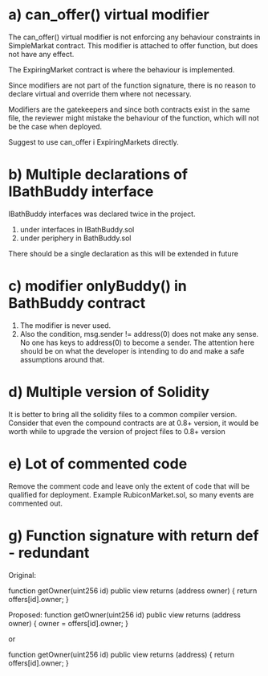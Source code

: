 a) can_offer() virtual modifier
===============================

The can_offer() virtual modifier is not enforcing any behaviour constraints in SimpleMarkat contract. This modifier is attached to offer function, but does not have any effect.

The ExpiringMarket contract is where the behaviour is implemented. 

Since modifiers are not part of the function signature, there is no reason to declare virtual and override them where not necessary. 

Modifiers are the gatekeepers and since both contracts exist in the same file, the reviewer might mistake the behaviour of the function, which will not be the case when deployed.

Suggest to use can_offer i ExpiringMarkets directly.  

b) Multiple declarations of IBathBuddy interface
================================================

IBathBuddy interfaces was declared twice in the project.

1) under interfaces in IBathBuddy.sol
2) under periphery in BathBuddy.sol

There should be a single declaration as this will be extended in future


c) modifier onlyBuddy() in BathBuddy contract
=============================================
1) The modifier is never used. 
2) Also the condition, msg.sender != address(0) does not make any sense. No one has keys to address(0) to become a sender. The attention here should be on what the developer is intending to do and make a safe assumptions around that. 

d) Multiple version of Solidity
===============================
It is better to bring all the solidity files to a common compiler version. Consider that even the compound contracts are at 0.8+ version, it would be worth while to upgrade the version of project files to 0.8+ version


e) Lot of commented code
========================
Remove the comment code and leave only the extent of code that will be qualified for deployment.
Example RubiconMarket.sol, so many events are commented out.


g) Function signature with return def - redundant
=================================================
Original:

function getOwner(uint256 id) public view returns (address owner) {
        return offers[id].owner;
    }

Proposed:
function getOwner(uint256 id) public view returns (address owner) {
   owner = offers[id].owner;
}

or 

function getOwner(uint256 id) public view returns (address) {
   return offers[id].owner;
}